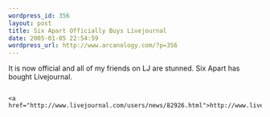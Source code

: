 ```yaml
--- 
wordpress_id: 356
layout: post
title: Six Apart Officially Buys Livejournal
date: 2005-01-05 22:54:59
wordpress_url: http://www.arcanology.com/?p=356
---
```

It is now official and all of my friends on LJ are stunned. Six Apart has bought Livejournal. 
                                                                                                                                                                                                                                                                                                                                                                                                                                                                                                                                                                                                                                                                                                  
                                                                                                                                                                                                                                                                                                                                                                                                                                                                                                                                                                                                                                                                                                  <a href="http://www.livejournal.com/users/news/82926.html">http://www.livejournal.com/users/news/82926.html</a>